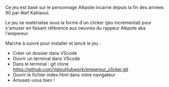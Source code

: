 Ce jeu est basé sur le personnage Alkpote incarné depuis la fin des années 90 par Atef Kahlaoui.

Le jeu se matérialise sous la forme d'un clicker (jeu incrémental) pour s'amuser en faisant référence aux oeuvres du rappeur Alkpote aka l'empereur.

Marche à suivre pour installer et lancé le jeu :
  - Créer un dossier dans VScode
  - Ouvrir un terminal dans VScode
  - Dans le terminal : git clone https://github.com/ValouHubwork/empereur_clicker.git
  - Ouvrir le fichier index.html dans votre navigateur
  - Amusez-vous bien !
